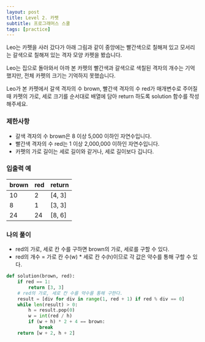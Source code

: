 ```yaml
---
layout: post
title: Level 2. 카펫
subtitle: 프로그래머스 스쿨
tags: [practice]
---
```


Leo는 카펫을 사러 갔다가 아래 그림과 같이 중앙에는 빨간색으로 칠해져 있고 모서리는 갈색으로 칠해져 있는 격자 모양 카펫을 봤습니다.

Leo는 집으로 돌아와서 아까 본 카펫의 빨간색과 갈색으로 색칠된 격자의 개수는 기억했지만, 전체 카펫의 크기는 기억하지 못했습니다.

Leo가 본 카펫에서 갈색 격자의 수 brown, 빨간색 격자의 수 red가 매개변수로 주어질 때 카펫의 가로, 세로 크기를 순서대로 배열에 담아 return 하도록 solution 함수를 작성해주세요.

### 제한사항
* 갈색 격자의 수 brown은 8 이상 5,000 이하인 자연수입니다.
* 빨간색 격자의 수 red는 1 이상 2,000,000 이하인 자연수입니다.
* 카펫의 가로 길이는 세로 길이와 같거나, 세로 길이보다 깁니다.

### 입출력 예

| brown | red | return |
| :--- | :--- | :--- |
| 10 | 2 | [4, 3] |
| 8 | 1 | [3, 3] |
| 24 | 24 | [8, 6] |

### 나의 풀이
* red의 가로, 세로 칸 수를 구하면 brown의 가로, 세로를 구할 수 있다.
* red의 개수 = 가로 칸 수(w) * 세로 칸 수(h)이므로 각 값은 약수를 통해 구할 수 있다.

```python
def solution(brown, red):
    if red == 1:
        return [3, 3]
    # red의 가로, 세로 칸 수를 약수를 통해 구한다.
    result = [div for div in range(1, red + 1) if red % div == 0]
    while len(result) > 0:
        h = result.pop(0)
        w = int(red / h)
        if (w + h) * 2 + 4 == brown:
            break
    return [w + 2, h + 2]
```